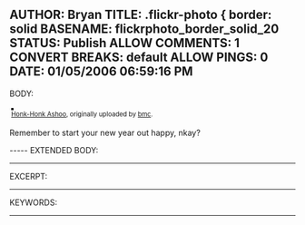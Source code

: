 AUTHOR: Bryan
TITLE: .flickr-photo { border: solid
BASENAME: flickrphoto_border_solid_20
STATUS: Publish
ALLOW COMMENTS: 1
CONVERT BREAKS: __default__
ALLOW PINGS: 0
DATE: 01/05/2006 06:59:16 PM
-----
BODY:
<style type="text/css">
.flickr-photo { border: solid 2px #000000; }
.flickr-yourcomment { }
.flickr-frame { text-align: left; padding: 3px; }
.flickr-caption { font-size: 0.8em; margin-top: 0px; }
</style>

<div class="flickr-frame">
	<a href="http://www.flickr.com/photos/59961712@N00/39593693/" title="photo sharing"><img src="http://static.flickr.com/31/39593693_639bc8cd7e.jpg" class="flickr-photo" alt="" /></a>
<br />
	<span class="flickr-caption"><a href="http://www.flickr.com/photos/59961712@N00/39593693/">Honk-Honk Ashoo</a>, originally uploaded by <a href="http://www.flickr.com/people/59961712@N00/">bmc</a>.</span>
</div>
				
<p class="flickr-yourcomment">
	Remember to start your new year out happy, nkay?
</p>
-----
EXTENDED BODY:

-----
EXCERPT:

-----
KEYWORDS:

-----


